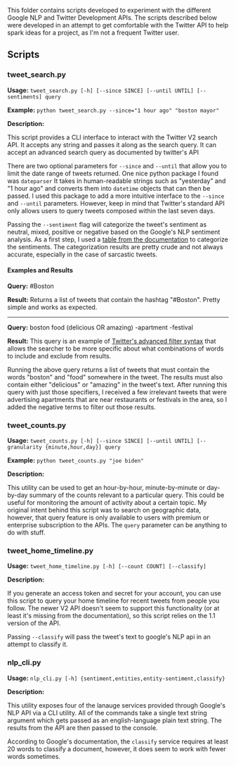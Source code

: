 This folder contains scripts developed to experiment with the different Google
NLP and Twitter Development APIs. The scripts described below were developed
in an attempt to get comfortable with the Twitter API to help spark ideas for
a project, as I'm not a frequent Twitter user.

## Scripts

### tweet_search.py

**Usage:** `tweet_search.py [-h] [--since SINCE] [--until UNTIL] [--sentiments] query`

**Example:** `python tweet_search.py --since="1 hour ago" "boston mayor"`

**Description:**

This script provides a CLI interface to interact with the Twitter V2 search
API. It accepts any string and passes it along as the search query. It can
accept an advanced search query as documented by twitter's API

There are two optional parameters for `--since` and `--until` that allow you to
limit the date range of tweets returned. One nice python package I found was
`dateparser`  It takes in human-readable strings such as "yesterday" and "1
hour ago" and converts them into `datetime` objects that can then be passed. I
used this package to add a more intuitive interface to the `--since` and `--until`
parameters. However, keep in mind that Twitter's standard API only allows
users to query tweets composed within the last seven days.

Passing the `--sentiment` flag will categorize the tweet's sentiment as
neutral, mixed, positive or negative based on the Google's NLP sentiment
analysis. As a first step, I used a [table from the
documentation](https://cloud.google.com/natural-language/docs/basics#interpreting_sentiment_analysis_values)
to categorize the sentiments. The categorization results are pretty crude
and not always accurate, especially in the case of sarcastic tweets.

#### Examples and Results

**Query:** #Boston

**Result:** Returns a list of tweets that contain the hashtag "#Boston". Pretty simple
and works as expected.

---

**Query:** boston food (delicious OR amazing) -apartment -festival

**Result:**
This query is an example of [Twitter's advanced filter
syntax](https://developer.twitter.com/en/docs/twitter-api/tweets/search/integrate/build-a-query)
that allows the searcher to be more specific about what combinations of words
to include and exclude from results.

Running the above query returns a list of tweets that must contain the words
"boston" and "food" somewhere in the tweet. The results must also contain
either "delicious" or "amazing" in the tweet's text. After running this
query with just those specifiers, I received a few irrelevant tweets that were
advertising apartments that are near restaurants or festivals in the area, so I
added the negative terms to filter out those results.

### tweet_counts.py

**Usage:** `tweet_counts.py [-h] [--since SINCE] [--until UNTIL] [--granularity {minute,hour,day}] query`

**Example:** `python tweet_counts.py "joe biden"`

**Description:**

This utility can be used to get an hour-by-hour, minute-by-minute or day-by-day
summary of the counts relevant to a particular query. This could be useful for
monitoring the amount of activity about a certain topic. My original
intent behind this script was to search on geographic data, however, that
query feature is only available to users with premium or enterprise subscription
to the APIs. The `query` parameter can be anything to do with stuff.


### tweet_home_timeline.py

**Usage:** `tweet_home_timeline.py [-h] [--count COUNT] [--classify]`

**Description:**

If you generate an access token and secret for your account, you can use this script to
query your home timeline for recent tweets from people you follow. The newer V2 API doesn't
seem to support this functionality (or at least it's missing from the documentation), so this
script relies on the 1.1 version of the API.

Passing `--classify` will pass the tweet's text to google's NLP api in an attempt to classify 
it.

### nlp_cli.py

**Usage:** `nlp_cli.py [-h] {sentiment,entities,entity-sentiment,classify}`

**Description:**

This utility exposes four of the lanauge services provided through Google's NLP
API via a CLI utility. All of the commands take a single text string argument which
gets passed as an english-language plain text string. The results from the API are
then passed to the console.

According to Google's documentation, the `classify` service requires at least 20 words
to classify a document, however, it does seem to work with fewer words sometimes.
